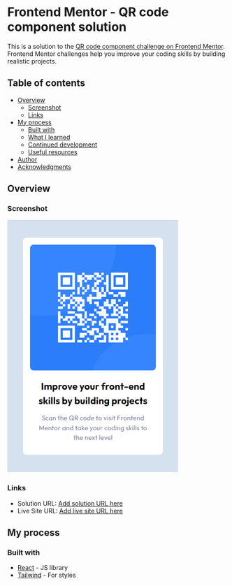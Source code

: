 # Frontend Mentor - QR code component solution

This is a solution to the [QR code component challenge on Frontend Mentor](https://www.frontendmentor.io/challenges/qr-code-component-iux_sIO_H). Frontend Mentor challenges help you improve your coding skills by building realistic projects. 

## Table of contents

- [Overview](#overview)
  - [Screenshot](#screenshot)
  - [Links](#links)
- [My process](#my-process)
  - [Built with](#built-with)
  - [What I learned](#what-i-learned)
  - [Continued development](#continued-development)
  - [Useful resources](#useful-resources)
- [Author](#author)
- [Acknowledgments](#acknowledgments)


## Overview

### Screenshot

![](./Capture.PNG)


### Links

- Solution URL: [Add solution URL here](https://github.com/mehdias63/qr-code)
- Live Site URL: [Add live site URL here](https://qr-code-one-dun.vercel.app)

## My process

### Built with

- [React](https://reactjs.org/) - JS library
- [Tailwind](https://tailwindcss.com/) - For styles
